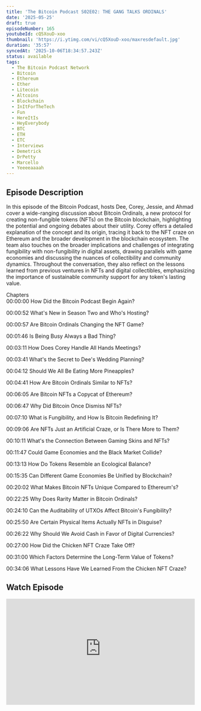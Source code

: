 ```yaml
---
title: 'The Bitcoin Podcast S02E02: THE GANG TALKS ORDINALS'
date: '2025-05-25'
draft: true
episodeNumber: 165
youtubeId: cQ5XouD-xoo
thumbnail: 'https://i.ytimg.com/vi/cQ5XouD-xoo/maxresdefault.jpg'
duration: '35:57'
syncedAt: '2025-10-06T18:34:57.243Z'
status: available
tags:
  - The Bitcoin Podcast Network
  - Bitcoin
  - Ethereum
  - Ether
  - Litecoin
  - Altcoins
  - Blockchain
  - InItForTheTech
  - Fun
  - HereItIs
  - HeyEverybody
  - BTC
  - ETH
  - ETC
  - Interviews
  - Demetrick
  - DrPetty
  - Marcello
  - Yeeeeaaaah
---
```

## Episode Description

In this episode of the Bitcoin Podcast, hosts Dee, Corey, Jessie, and Ahmad cover a wide-ranging discussion about Bitcoin Ordinals, a new protocol for creating non-fungible tokens \(NFTs\) on the Bitcoin blockchain, highlighting the potential and ongoing debates about their utility. Corey offers a detailed explanation of the concept and its origin, tracing it back to the NFT craze on Ethereum and the broader development in the blockchain ecosystem. The team also touches on the broader implications and challenges of integrating fungibility with non-fungibility in digital assets, drawing parallels with game economies and discussing the nuances of collectibility and community dynamics. Throughout the conversation, they also reflect on the lessons learned from previous ventures in NFTs and digital collectibles, emphasizing the importance of sustainable community support for any token's lasting value.  
  
Chapters  
00:00:00 How Did the Bitcoin Podcast Begin Again?  
  
00:00:52 What's New in Season Two and Who's Hosting?  
  
00:00:57 Are Bitcoin Ordinals Changing the NFT Game?  
  
00:01:46 Is Being Busy Always a Bad Thing?  
  
00:03:11 How Does Corey Handle All Hands Meetings?  
  
00:03:41 What's the Secret to Dee's Wedding Planning?  
  
00:04:12 Should We All Be Eating More Pineapples?  
  
00:04:41 How Are Bitcoin Ordinals Similar to NFTs?  
  
00:06:05 Are Bitcoin NFTs a Copycat of Ethereum?  
  
00:06:47 Why Did Bitcoin Once Dismiss NFTs?  
  
00:07:10 What is Fungibility, and How Is Bitcoin Redefining It?  
  
00:09:06 Are NFTs Just an Artificial Craze, or Is There More to Them?  
  
00:10:11 What's the Connection Between Gaming Skins and NFTs?  
  
00:11:47 Could Game Economies and the Black Market Collide?  
  
00:13:13 How Do Tokens Resemble an Ecological Balance?  
  
00:15:35 Can Different Game Economies Be Unified by Blockchain?  
  
00:20:02 What Makes Bitcoin NFTs Unique Compared to Ethereum's?  
  
00:22:25 Why Does Rarity Matter in Bitcoin Ordinals?  
  
00:24:10 Can the Auditability of UTXOs Affect Bitcoin's Fungibility?  
  
00:25:50 Are Certain Physical Items Actually NFTs in Disguise?  
  
00:26:22 Why Should We Avoid Cash in Favor of Digital Currencies?  
  
00:27:00 How Did the Chicken NFT Craze Take Off?  
  
00:31:00 Which Factors Determine the Long-Term Value of Tokens?  
  
00:34:06 What Lessons Have We Learned From the Chicken NFT Craze?

## Watch Episode

<div style="position: relative; padding-bottom: 56.25%; height: 0; overflow: hidden;">
  <iframe
    src="https://www.youtube-nocookie.com/embed/cQ5XouD-xoo"
    style="position: absolute; top: 0; left: 0; width: 100%; height: 100%;"
    frameborder="0"
    allow="accelerometer; autoplay; clipboard-write; encrypted-media; gyroscope; picture-in-picture"
    allowfullscreen
  ></iframe>
</div>

